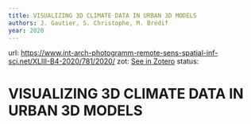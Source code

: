 ```yaml
---
title: VISUALIZING 3D CLIMATE DATA IN URBAN 3D MODELS
authors: J. Gautier, S. Christophe, M. Brédif
year: 2020
---
```

url:  https://www.int-arch-photogramm-remote-sens-spatial-inf-sci.net/XLIII-B4-2020/781/2020/
zot: [See in Zotero](zotero://select/items/@gautierVISUALIZING3DCLIMATE2020)
status:
# VISUALIZING 3D CLIMATE DATA IN URBAN 3D MODELS




